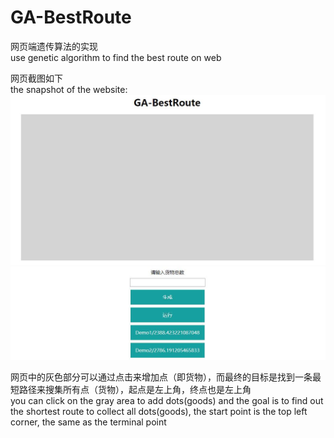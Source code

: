 # GA-BestRoute
网页端遗传算法的实现  
use genetic algorithm to find the best route on web  

网页截图如下  
the snapshot of the website:  
![image](https://github.com/chenhuaizhen/GA-BestRoute/raw/master/image/1.jpg)
![image](https://github.com/chenhuaizhen/GA-BestRoute/raw/master/image/2.jpg)

网页中的灰色部分可以通过点击来增加点（即货物），而最终的目标是找到一条最短路径来搜集所有点（货物），起点是左上角，终点也是左上角  
you can click on the gray area to add dots(goods) and the goal is to find out the shortest route to collect all dots(goods), the start point is the top left corner, the same as the terminal point  